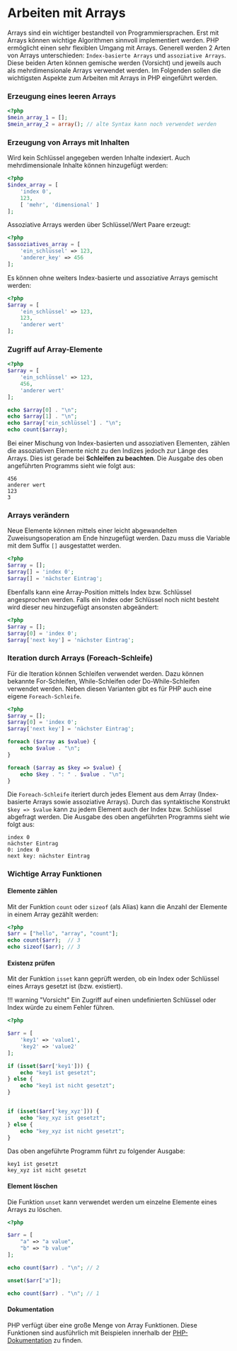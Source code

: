 # Arbeiten mit Arrays

Arrays sind ein wichtiger bestandteil von Programmiersprachen. Erst mit Arrays können wichtige Algorithmen sinnvoll implementiert werden. PHP ermöglicht einen sehr flexiblen Umgang mit Arrays. Generell werden 2 Arten von Arrays unterschieden: `Index-basierte Arrays` und `assoziative Arrays`. Diese beiden Arten können gemische werden (Vorsicht) und jeweils auch als mehrdimensionale Arrays verwendet werden. Im Folgenden sollen die wichtigsten Aspekte zum Arbeiten mit Arrays in PHP eingeführt werden.

### Erzeugung eines leeren Arrays

```php
<?php
$mein_array_1 = [];
$mein_array_2 = array(); // alte Syntax kann noch verwendet werden
```

### Erzeugung von Arrays mit Inhalten

Wird kein Schlüssel angegeben werden Inhalte indexiert. Auch mehrdimensionale Inhalte können hinzugefügt werden:

```php
<?php
$index_array = [
    'index 0',
    123,
    [ 'mehr', 'dimensional' ]
];
```

Assoziative Arrays werden über Schlüssel/Wert Paare erzeugt:

```php
<?php
$assoziatives_array = [
    'ein_schlüssel' => 123,
    'anderer_key' => 456
];
```

Es können ohne weiters Index-basierte und assoziative Arrays gemischt werden:

```php
<?php
$array = [
    'ein_schlüssel' => 123,
    123,
    'anderer wert'
];
```

### Zugriff auf Array-Elemente

```php
<?php
$array = [
    'ein_schlüssel' => 123,
    456,
    'anderer wert'
];

echo $array[0] . "\n";
echo $array[1] . "\n";
echo $array['ein_schlüssel'] . "\n";
echo count($array);
```

Bei einer Mischung von Index-basierten und assoziativen Elementen, zählen die assoziativen Elemente nicht zu den Indizes jedoch zur Länge des Arrays. Dies ist gerade bei **Schleifen zu beachten**. Die Ausgabe des oben angeführten Programms sieht wie folgt aus:

```
456
anderer wert
123
3
```

### Arrays verändern

Neue Elemente können mittels einer leicht abgewandelten Zuweisungsoperation am Ende hinzugefügt werden. Dazu muss die Variable mit dem Suffix `[]` ausgestattet werden.

```php
<?php
$array = [];
$array[] = 'index 0';
$array[] = 'nächster Eintrag';
```

Ebenfalls kann eine Array-Position mittels Index bzw. Schlüssel angesprochen werden. Falls ein Index oder Schlüssel noch nicht besteht wird dieser neu hinzugefügt ansonsten abgeändert:

```php
<?php
$array = [];
$array[0] = 'index 0';
$array['next key'] = 'nächster Eintrag';
```

### Iteration durch Arrays (Foreach-Schleife)

Für die Iteration können Schleifen verwendet werden. Dazu können bekannte For-Schleifen, While-Schleifen oder Do-While-Schleifen verwendet werden. Neben diesen Varianten gibt es für PHP auch eine eigene `Foreach-Schleife`.

```php
<?php
$array = [];
$array[0] = 'index 0';
$array['next key'] = 'nächster Eintrag';

foreach ($array as $value) {
	echo $value . "\n";
}

foreach ($array as $key => $value) {
	echo $key . ": " . $value . "\n";
}
```

Die `Foreach-Schleife` iteriert durch jedes Element aus dem Array (Index-basierte Arrays sowie assoziative Arrays). Durch das syntaktische Konstrukt `$key => $value` kann zu jedem Element auch der Index bzw. Schlüssel abgefragt werden. Die Ausgabe des oben angeführten Programms sieht wie folgt aus:

```
index 0
nächster Eintrag
0: index 0
next key: nächster Eintrag
```

### Wichtige Array Funktionen

#### Elemente zählen

Mit der Funktion `count` oder `sizeof` (als Alias) kann die Anzahl der Elemente in einem Array gezählt werden:

```php
<?php
$arr = ["hello", "array", "count"];
echo count($arr);  // 3
echo sizeof($arr); // 3
```

#### Existenz prüfen

Mit der Funktion `isset` kann geprüft werden, ob ein Index oder Schlüssel eines Arrays gesetzt ist (bzw. existiert).

!!! warning "Vorsicht"
    Ein Zugriff auf einen undefinierten Schlüssel oder Index würde zu einem Fehler führen.

```php
<?php

$arr = [
    'key1' => 'value1',
    'key2' => 'value2'
];

if (isset($arr['key1'])) {
    echo "key1 ist gesetzt";
} else {
    echo "key1 ist nicht gesetzt";
}


if (isset($arr['key_xyz'])) {
    echo "key_xyz ist gesetzt";
} else {
    echo "key_xyz ist nicht gesetzt";
}
```

Das oben angeführte Programm führt zu folgender Ausgabe:

```
key1 ist gesetzt
key_xyz ist nicht gesetzt
```

#### Element löschen

Die Funktion `unset` kann verwendet werden um einzelne Elemente eines Arrays zu löschen.

```php
<?php

$arr = [
    "a" => "a value",
    "b" => "b value"
];

echo count($arr) . "\n"; // 2

unset($arr["a"]);

echo count($arr) . "\n"; // 1
```

#### Dokumentation

PHP verfügt über eine große Menge von Array Funktionen. Diese Funktionen sind ausführlich mit Beispielen innerhalb der [PHP-Dokumentation](https://www.php.net/manual/en/ref.array.php) zu finden.